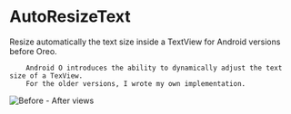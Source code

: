 # AutoResizeText
Resize automatically the text size inside a TextView for Android versions before Oreo.

        Android O introduces the ability to dynamically adjust the text size of a TexView.
        For the older versions, I wrote my own implementation.

![Before - After views](https://lh3.googleusercontent.com/vYXffG1RUJe-KlFUPWFTCpa02jCGW2fVYsUWYP-JTG8JLKX0hywSkagCw3Ws4bS1Mh0zJJRWQXR7vYZRZXTO=w1920-h943-rw)
